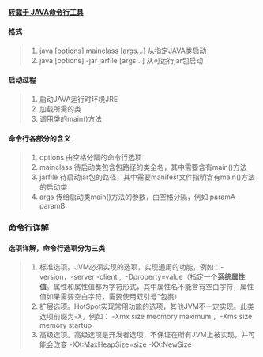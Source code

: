 #### [转载于 JAVA命令行工具](https://www.jianshu.com/p/87637b150026)  

#### 格式
>1. java [options] mainclass [args...]   从指定JAVA类启动  
>2. java [options] -jar jarfile [args...]  从可运行jar包启动  
#### 启动过程
>1. 启动JAVA运行时环境JRE  
>2. 加载所需的类  
>3. 调用类的main()方法  
#### 命令行各部分的含义
>1. options 由空格分隔的命令行选项  
>2. mainclass 待启动类包含包路径的类全名，其中需要含有main()方法  
>3. jarfile 待启动jar包的路径，其中需要manifest文件指明含有main()方法的启动类
>4. args 传给启动类main()方法的参数，由空格分隔，例如 paramA paramB    

### 命令行详解
#### 选项详解，命令行选项分为三类
>1. 标准选项。JVM必须实现的选项，实现通用的功能，例如：-version，-server -client ,, -Dproperty=value（指定一个<B>系统属性值</B>。属性和属性值都为字符形式，其中属性名不能含有空白字符，属性值如果需要空白字符，需要使用双引号"包裹）  
>2. 扩展选项。HotSpot实现常用功能的选项，其他JVM不一定实现。此类选项前缀为-X，例如： -Xmx size meomory maximum ，-Xms size memory startup  
>3. 高级选项。高级选项是开发者选项，不保证在所有JVM上被实现，并可能会改变  -XX:MaxHeapSize=size -XX:NewSize  
